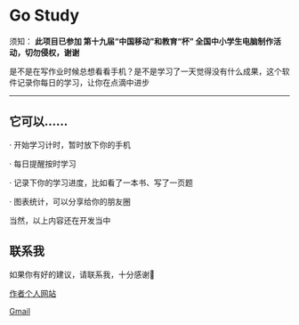 # Go Study

须知：
**此项目已参加 第十九届“中国移动”和教育“杯” 全国中小学生电脑制作活动，切勿侵权，谢谢**

是不是在写作业时候总想看看手机？是不是学习了一天觉得没有什么成果，这个软件记录你每日的学习，让你在点滴中进步

---

## 它可以……

· 开始学习计时，暂时放下你的手机

· 每日提醒按时学习

· 记录下你的学习进度，比如看了一本书、写了一页题

· 图表统计，可以分享给你的朋友圈

当然，以上内容还在开发当中

## 联系我

如果你有好的建议，请联系我，十分感谢🙏

[作者个人网站](http://himself65.com)

[Gmail](himself6565@gmailcom)